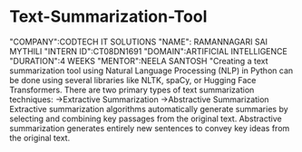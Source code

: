 # Text-Summarization-Tool
"COMPANY":CODTECH IT SOLUTIONS
"NAME": RAMANNAGARI SAI MYTHILI
"INTERN ID":CT08DN1691
"DOMAIN":ARTIFICIAL INTELLIGENCE
"DURATION":4 WEEKS
"MENTOR":NEELA SANTOSH
"Creating a text summarization tool using Natural Language Processing (NLP) in Python can be done using several libraries like NLTK, spaCy, or Hugging Face Transformers.
There are two primary types of text summarization techniques:
->Extractive Summarization
->Abstractive Summarization
Extractive summarization algorithms automatically generate summaries by selecting and combining key passages from the original text.
Abstractive summarization generates entirely new sentences to convey key ideas from the original text. 



